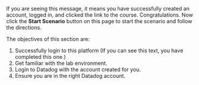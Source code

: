 If you are seeing this message, it means you have successfully created an account, logged in, and clicked the link to the course. Congratulations. Now click the **Start Scenario** button on this page to start the scenario and follow the directions.

The objectives of this section are:

1. Successfully login to this platform (If you can see this text, you have completed this one.)
2. Get familiar with the lab environment.
3. Login to Datadog with the account created for you.
4. Ensure you are in the right Datadog account.
